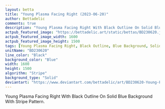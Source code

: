 ```yaml
---
layout: betta
title: "Young Plasma Facing Right (2023-06-20)"
author: Bettadelic
comments: true
description: "Young Plasma Facing Right With Black Outline On Solid Blue Background With Stripe Pattern."
actpub_featured_image: "https://bettadelic.art/static/bettas/BD230620.jpg"
actpub_featured_image_width: 1600
actpub_featured_image_height: 1500
tags: [Young Plasma Facing Right, Black Outline, Blue Background, Solid Background Pattern, Stripe Pattern, June 2023]
unitName: "BD230620"
line_color: "Black"
background_color: "Blue"
width: 1600
height: 1500
algorithm: "Stripe"
background_type: "Solid"
deviantart: "https://www.deviantart.com/bettadelic/art/BD230620-Young-Plasma-Facing-Right-2023-06-20-968083250"
---
```


Young Plasma Facing Right With Black Outline On Solid Blue Background With Stripe Pattern.
